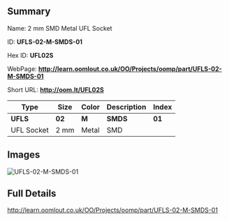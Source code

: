 

## Summary
 
Name:  2 mm SMD Metal UFL Socket 

ID: __UFLS-02-M-SMDS-01__

Hex ID: __UFL02S__

WebPage: __http://learn.oomlout.co.uk/OO/Projects/oomp/part/UFLS-02-M-SMDS-01__

Short URL: __http://oom.lt/UFL02S__


| Type   | Size   | Color   | Description   | Index   |    
| ----- | ------   | ------   | -----   | ----   |    
| __UFLS__   					| __02__   					| __M__    						| __SMDS__    					| __01__ |    
| UFL Socket		| 2 mm	| Metal		| SMD	| 	|

## Images
![UFLS-02-M-SMDS-01](http://oomlout.com/oomp-gen/parts/UFLS-02-M-SMDS-01/UFLS-02-M-SMDS-01_420.jpg)

## Full Details

 http://learn.oomlout.co.uk/OO/Projects/oomp/part/UFLS-02-M-SMDS-01

